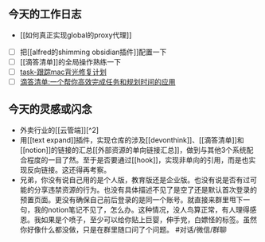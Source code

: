 ## 今天的工作日志

- [[如何真正实现global的proxy代理]]
- [ ] 把[[alfred的shimming obsidian插件]]配置一下
- [ ] [[滴答清单]]的全局操作熟练一下
- [ ] [task-跟踪mac背光修复计划](https://dida365.com/webapp/#p/6214bd004ddd51025683f422/tasks/623896be3f3f5102c4769fa9)
- [ ] [滴答清单:一个帮你高效完成任务和规划时间的应用](https://dida365.com/webapp/#p/inbox/tasks/627aabe8383411037e5f7b2e)

## 今天的灵感或闪念

- 外卖行业的[[云管端]][^2]
- 用[[text expand]]插件，实现仓库的涉及[[devonthink]]、[[滴答清单]]和[[notion]]的链接的汇总[[外部资源的单向链接汇总]]，做到与其他3个系统配合程度的一目了然。至于是否要通过[[hook]]，实现非单向的引用，而是也实现反向链接。这还得再考察。
- 兄弟，你没有说自己用的是个人版，教育版还是企业版。也没有说是否有过可能的分享违禁资源的行为。也没有具体描述不见了是空了还是默认首次登录的预置页面。更没有确保自己前后登录的是同一个账号。就直接来群里甩下一句，我的notion笔记不见了，怎么办。这种情况，没人鸟算正常，有人理得感恩。我如果是个喷子，至少可以给你贴上巨婴，伸手党，白嫖怪的标签。虽然你好像什么都没做，只是在群里随口问了个问题。 #对话/微信/群聊
